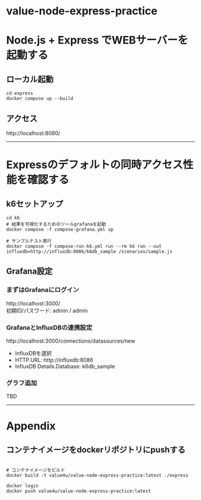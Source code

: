 # value-node-express-practice

# Node.js + Express でWEBサーバーを起動する

## ローカル起動
```shell
cd express
docker compose up --build
```

## アクセス
http://localhost:8080/

---

# Expressのデフォルトの同時アクセス性能を確認する

## k6セットアップ
```shell
cd k6
# 結果を可視化するためのツールgrafanaを起動
docker compose -f compose-grafana.yml up

# サンプルテスト実行
docker compose -f compose-run-k6.yml run --rm k6 run --out influxdb=http://influxdb:8086/k6db_sample /scenarios/sample.js
```

## Grafana設定
### まずはGrafanaにログイン
http://localhost:3000/  
初期ID/パスワード: admin / admin  

### GrafanaとInfluxDBの連携設定
http://localhost:3000/connections/datasources/new
- InfluxDBを選択
- HTTP.URL: http://influxdb:8086
- InfluxDB Details.Database: k6db_sample

### グラフ追加

TBD


---
# Appendix
## コンテナイメージをdockerリポジトリにpushする

```shell

# コンテナイメージをビルド
docker build -t value4u/value-node-express-practice:latest ./express

docker login
docker push value4u/value-node-express-practice:latest
```
